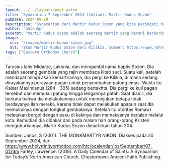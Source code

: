 ```yaml
---
layout: ../../layouts/post.astro
title: "Synaxarion 7 September 2024 (Julian): Martir Kudus Sozon"
pubDate: 2024-09-20
description: "Synaxarion dari Martir Kudux Sozon yang kita peringati hari ini."
author: "natanhp"
excerpt: "Martir Kudus Sozon adalah seorang martir yang berani berkorban untuk menegaskan Allah yang benar dan patut disembah."
image:
  src: "/images/martir-kudus-sozon.jpg"
  alt: "Ikon Martir Kudus Sozon dari Kilikia. Sumber: https://www.johnsanidopoulos.com/2010/09/saint-sozon-martyr-of-cilicia-and.html"
tags: ["Eastern Orthodox Church"]
---
```

Tarasius lahir Midarze, Lakonia, dan mengambil nama baptis Sozon. Dia adalah seorang gembala yang rajin membaca kitab suci. Suatu kali, setelah mendapat mimpi akan kemartirannya, dia pergi ke Kilikia, di mana sedang dirayakannya perayaan pagan untuk penyembahan patung emas. Waktu itu Kaisar Maximianus (284 - 305) sedang bertakhta. Dia pergi ke kuil pagan tersebut dan memukul patung hingga lengannya patah. Saat diadili, dia berkata bahwa dia melakukannya untuk menunjukan betapa tidak berdayanya ilah mereka, karena tidak dapat melakukan apapun saat dia memukulnya dengan tongkat gembalanya. Setelah itu otoritas Romawi meletakan borgol dengan paku di kakinya dan memaksanya berjalan melalui kota. Kemudian dia dibakar dan pada malam hari orang-orang Kristen menguburkannya. Martir Kudus Sozon dimartirkan tahun 304.

Sumber:
Janos, S (2001). THE MONKMARTYR NIKON. Diakses pada 20 September 2024, dari https://www.holytrinityorthodox.com/htc/ocalendar/los/September/07-01.htm
Farley, Lawrence. (2018). A Daily Calendar of Saints: A Synaxarion for Today’s North American Church. Chestertown: Ancient Faith Publishing.
